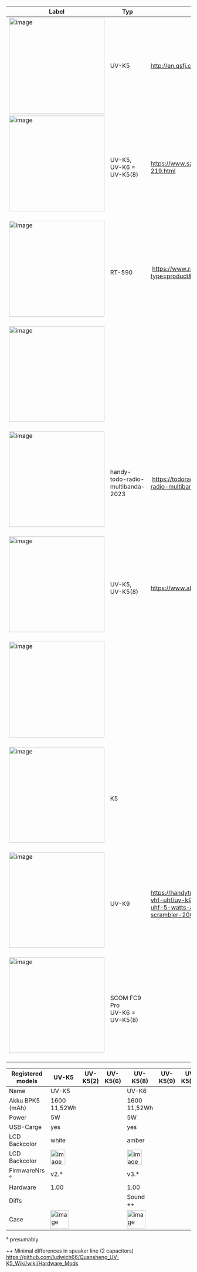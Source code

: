 
Label | Typ | Web
-- | -- | --
<img width="260" alt="image" src="https://github.com/ludwich66/Quansheng_UV-K5_Firmware/assets/12202733/ffcd4c9e-cfe0-4b04-9add-a54a0a8512c5"> | UV-K5  | http://en.qsfj.com/products/3002 
<img width="260" alt="image" src="https://github.com/ludwich66/Quansheng_UV-K5_Firmware/assets/12202733/4cd3f407-5425-487d-adec-4f3c61a51cda">  | UV-K5,<br> UV-K6 = UV-K5(8)  | https://www.szanysecu.com/en/h-pd-219.html
<img width="260" alt="image" src="https://github.com/ludwich66/Quansheng_UV-K5_Firmware/assets/12202733/dd14929a-d1b8-4c30-b5a8-5b2833ca375d">  | RT-590  |  https://www.radtels.com/search?type=product&q=rt-590
<img width="260" alt="image" src="https://github.com/ludwich66/Quansheng_UV-K5_Firmware/assets/12202733/cc148ea4-6c47-481d-8779-d7d841b9d2b0">  |   |  
<img width="260" alt="image" src="https://github.com/ludwich66/Quansheng_UV-K5_Firmware/assets/12202733/2ac0fd52-da16-4d49-8288-1c4e214cac26">  | handy-todo-radio-multibanda-2023  |  https://todoradio.cl/producto/handy-todo-radio-multibanda-2023/
<img width="260" alt="image" src="https://github.com/ludwich66/Quansheng_UV-K5_Firmware/assets/12202733/0c8d070d-3076-4da8-82e5-bc9d6853a3fd">  | UV-K5,<br>  UV-K5(8)  | https://www.alafone.com
<img width="260" alt="image" src="https://github.com/ludwich66/Quansheng_UV-K5_Firmware/assets/12202733/d124e2df-1e3f-4281-8e60-639507247883">  |   | 
<img width="260" alt="image" src="https://github.com/ludwich66/Quansheng_UV-K5_Firmware/assets/12202733/b03e00f7-21aa-40eb-9837-6e6ef41cd3d8">  | K5  | 
<img width="260" alt="image" src="https://github.com/ludwich66/Quansheng_UV-K5_Wiki/assets/12202733/c3f098ed-3405-4717-8049-de5bd1a8273f">  | UV-K9  | https://handytron.com/es/emisoras/walkies-vhf-uhf/uv-k9-handytron-walkie-vhf-uhf-5-watts-am-airband-receiver-scrambler-200-ch
<img width="260" alt="image" src="https://github.com/ludwich66/Quansheng_UV-K5_Wiki/assets/12202733/d6e36234-6e6b-4879-b451-02af24497d4f">  | SCOM FC9 Pro<br>UV-K6 = UV-K5(8)    | 




Registered models | UV-K5 | UV-K5(2) | UV-K5(6) | UV-K5(8) | UV-K5(9) | UV-K5(11) | UV-K5(22) | UV-K5(66) | UV-K5(88) | UV-K5(99) | UV-5R | UV-5R PLUS |  UV-82
-- |-- | -- | -- | -- | -- | -- | -- | -- | -- | -- | --  |  --  | --  |
Name | UV-K5  |   |   | UV-K6 |   |   |   |   |   |     | |||
Akku BPK5 (mAh) |1600 11,52Wh|   |   |1600 11,52Wh|   |   |   |   |     | ||2200 15,84Wh|
Power  | 5W  |   |   | 5W  |   |   |   |   |    | ||8W|
USB-Carge  | yes  |   |   | yes  |   |   |   |   |    | ||opt.|
LCD Backcolor  | white  |   |   | amber  |   |   |   |   |    | | |blue|
LCD Backcolor  | <img width="40" alt="image" src="https://github.com/ludwich66/Quansheng_UV-K5_Wiki/assets/12202733/eaa33d37-414e-4214-92ff-4d6817d80e95"> |   |   | <img width="40" alt="image" src="https://github.com/ludwich66/Quansheng_UV-K5_Wiki/assets/12202733/9afffd33-89af-4253-bd86-efe88ef3070e"> |   |   |   |   |    | | |<img width="40" alt="image" src="https://github.com/ludwich66/Quansheng_UV-K5_Wiki/assets/12202733/fb1e5ca6-2929-4a9b-b1eb-953f418a98ab">|
FirmwareNrs ° | v2.* |   |   | v3.* |   |   |   |   |    |    |  |v4.* |
Hardware | 1.00 |   |   | 1.00 |   |   |   |   |    |    |  |1.00|
Diffs |  |   |   | Sound ++ |   |   |   |   |    |    |  | |
Case |<img width="50" alt="image" src="https://github.com/ludwich66/Quansheng_UV-K5_Wiki/assets/12202733/041794f2-4eb5-4797-a996-63dce7b8086f">  |   |   | <img width="50" alt="image" src="https://github.com/ludwich66/Quansheng_UV-K5_Wiki/assets/12202733/207db9d9-5172-459f-ba49-37b32d762f2f">|   |   |   |   |    |    |  |<img width="50" alt="image" src="https://github.com/ludwich66/Quansheng_UV-K5_Wiki/assets/12202733/770efd56-47f0-4d62-b917-71396c20fbbf">

° presumably

++ Minimal differences in speaker line (2 capacitors)<br>
https://github.com/ludwich66/Quansheng_UV-K5_Wiki/wiki/Hardware_Mods
